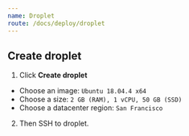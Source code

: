 ```yaml
---
name: Droplet
route: /docs/deploy/droplet
---
```


## Create droplet

1. Click **Create droplet**

- Choose an image: `Ubuntu 18.04.4 x64`
- Choose a size: `2 GB (RAM), 1 vCPU, 50 GB (SSD)`
- Choose a datacenter region: `San Francisco`

2. Then SSH to droplet.
